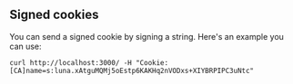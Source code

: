 ## Signed cookies

You can send a signed cookie by signing a string.  Here's an example you can use:

```
curl http://localhost:3000/ -H "Cookie:[CA]name=s:luna.xAtguMQMj5oEstp6KAKHq2nVODxs+XIYBRPIPC3uNtc"
```
